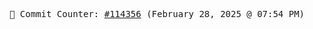 <p align="center">
    <samp>
        📮 Commit Counter: <a href="https://github.com/Javascript-void0/Javascript-void0/commits/main">#114356</a> (February 28, 2025 @ 07:54 PM)
    </samp>
</p>
